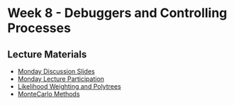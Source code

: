 # Week 8 - Debuggers and Controlling Processes

## Lecture Materials
- [Monday Discussion Slides](https://drive.google.com/file/d/1hNhKUDwXTW8AiPuAO2hPT-fFsvZu3pRJ/view?usp=sharing)
- [Monday Lecture Participation](https://drive.google.com/file/d/1zpQTw3SxBDeytTgrKyObpDWqZ0soPinQ/view?usp=drive_link)
- [Likelihood Weighting and Polytrees](https://drive.google.com/file/d/1IjBvzm8md3lJgSKu5UXg-hFmWc-cSsRG/view?usp=drive_link)
- [MonteCarlo Methods](https://drive.google.com/file/d/15OjySgUxXWfBM6U2P3A587R6bfuQZjRF/view?usp=drive_link)
